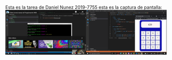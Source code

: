 Esta es la tarea de Daniel Nunez 2019-7755 esta es la captura de pantalla:
![mi captura de pantalla](micaptura.png.png)